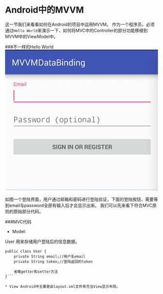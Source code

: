 # Android中的MVVM

这一节我们来看看如何在Android的项目中运用MVVM。
作为一个程序员，必须通过```Hello World```来演示一下，如何将MVC中的Controller的部分功能移植到MVVM中的ViewModel中。

###不一样的Hello World
![sample](../res/chapter1/1-4.png)


如图一个登陆界面，用户通过邮箱和密码进行登陆验证，下面的登陆按钮，需要等到email与password全部有输入后才会显示出来。
我们可以先来看下符合MVC原则的原始部分代码。

###MVC代码
* Model:

User 用来存储用户登陆后的信息数据。
```
public class User {
    private String email;//用户名email
    private String token;//登陆返回的token
    
    省略getter和setter方法
}```

* View Android中主要是由layout.xml文件来充当View显示布局。


